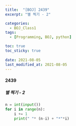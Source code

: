 ```yaml
---
title:  "[BOJ] 2439"
excerpt: "별 찍기 - 2"

categories:
  - BOJ_Class1
tags:
  - [Programming, BOJ, python]

toc: true
toc_sticky: true
 
date: 2021-08-05
last_modified_at: 2021-08-05
---
```


#### 2439
##### 별 찍기 - 2
```python
n = int(input())
for i in range(n):
    i += 1
    print(" "* (n-i) + "*"*i)
```